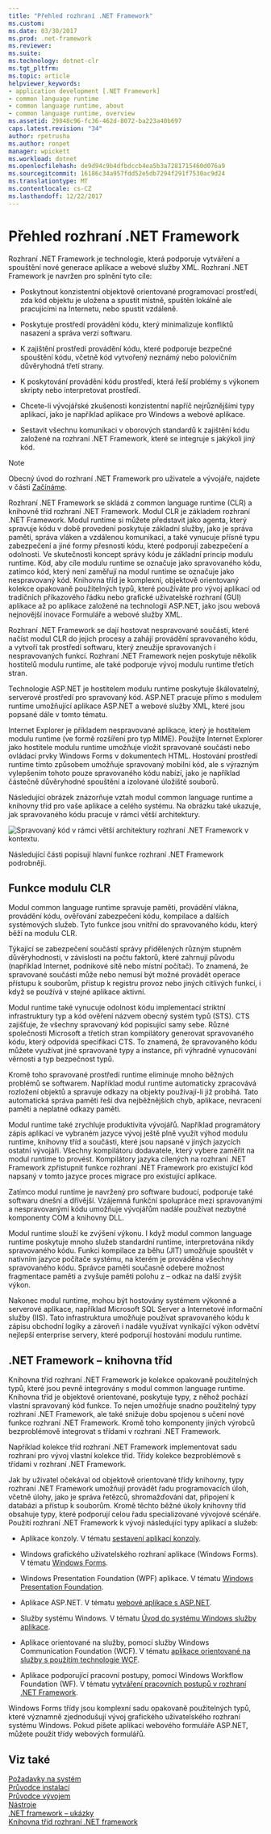 ```yaml
---
title: "Přehled rozhraní .NET Framework"
ms.custom: 
ms.date: 03/30/2017
ms.prod: .net-framework
ms.reviewer: 
ms.suite: 
ms.technology: dotnet-clr
ms.tgt_pltfrm: 
ms.topic: article
helpviewer_keywords:
- application development [.NET Framework]
- common language runtime
- common language runtime, about
- common language runtime, overview
ms.assetid: 29848c96-fc36-462d-8072-ba223a40b697
caps.latest.revision: "34"
author: rpetrusha
ms.author: ronpet
manager: wpickett
ms.workload: dotnet
ms.openlocfilehash: de9d94c9b4dfbdccb4ea5b3a7281715460d076a9
ms.sourcegitcommit: 16186c34a957fdd52e5db7294f291f7530ac9d24
ms.translationtype: MT
ms.contentlocale: cs-CZ
ms.lasthandoff: 12/22/2017
---
```

# <a name="overview-of-the-net-framework"></a>Přehled rozhraní .NET Framework

Rozhraní .NET Framework je technologie, která podporuje vytváření a spouštění nové generace aplikace a webové služby XML. Rozhraní .NET Framework je navržen pro splnění tyto cíle:

- Poskytnout konzistentní objektově orientované programovací prostředí, zda kód objektu je uložena a spustit místně, spuštěn lokálně ale pracujícími na Internetu, nebo spustit vzdáleně.

- Poskytuje prostředí provádění kódu, který minimalizuje konfliktů nasazení a správa verzí softwaru.

- K zajištění prostředí provádění kódu, které podporuje bezpečné spouštění kódu, včetně kód vytvořený neznámý nebo polovičním důvěryhodná třetí strany.

- K poskytování provádění kódu prostředí, která řeší problémy s výkonem skripty nebo interpretovat prostředí.

- Chcete-li vývojářské zkušenosti konzistentní napříč nejrůznějšími typy aplikací, jako je například aplikace pro Windows a webové aplikace.

- Sestavit všechnu komunikaci v oborových standardů k zajištění kódu založené na rozhraní .NET Framework, které se integruje s jakýkoli jiný kód.

> [!NOTE]
> Obecný úvod do rozhraní .NET Framework pro uživatele a vývojáře, najdete v části [Začínáme](../../../docs/framework/get-started/index.md).

Rozhraní .NET Framework se skládá z common language runtime (CLR) a knihovně tříd rozhraní .NET Framework. Modul CLR je základem rozhraní .NET Framework. Modul runtime si můžete představit jako agenta, který spravuje kódu v době provedení poskytuje základní služby, jako je správa paměti, správa vláken a vzdálenou komunikaci, a také vynucuje přísné typu zabezpečení a jiné formy přesnosti kódu, které podporují zabezpečení a odolnosti. Ve skutečnosti koncept správy kódu je základní princip modulu runtime. Kód, aby cíle modulu runtime se označuje jako spravovaného kódu, zatímco kód, který není zaměřují na modul runtime se označuje jako nespravovaný kód. Knihovna tříd je komplexní, objektově orientovaný kolekce opakovaně použitelných typů, které používáte pro vývoj aplikací od tradičních příkazového řádku nebo grafické uživatelské rozhraní (GUI) aplikace až po aplikace založené na technologii ASP.NET, jako jsou webová nejnovější inovace Formuláře a webové služby XML.

Rozhraní .NET Framework se dají hostovat nespravované součásti, které načíst modul CLR do jejich procesy a zahájí provádění spravovaného kódu, a vytvoří tak prostředí softwaru, který zneužije spravovaných i nespravovaných funkcí. Rozhraní .NET Framework nejen poskytuje několik hostitelů modulu runtime, ale také podporuje vývoj modulu runtime třetích stran.

Technologie ASP.NET je hostitelem modulu runtime poskytuje škálovatelný, serverové prostředí pro spravovaný kód. ASP.NET pracuje přímo s modulem runtime umožňující aplikace ASP.NET a webové služby XML, které jsou popsané dále v tomto tématu.

Internet Explorer je příkladem nespravované aplikace, který je hostitelem modulu runtime (ve formě rozšíření pro typ MIME). Použijte Internet Explorer jako hostitele modulu runtime umožňuje vložit spravované součásti nebo ovládací prvky Windows Forms v dokumentech HTML. Hostování prostředí runtime tímto způsobem umožňuje spravovaný mobilní kód, ale s výrazným vylepšením tohoto pouze spravovaného kódu nabízí, jako je například částečně důvěryhodné spouštění a izolované úložiště souborů.

Následující obrázek znázorňuje vztah modul common language runtime a knihovny tříd pro vaše aplikace a celého systému. Na obrázku také ukazuje, jak spravovaného kódu pracuje v rámci větší architektury.

![Spravovaný kód v rámci větší architektury](../../../docs/framework/get-started/media/circle.gif "kruh") rozhraní .NET Framework v kontextu.

Následující části popisují hlavní funkce rozhraní .NET Framework podrobněji.

## <a name="features-of-the-common-language-runtime"></a>Funkce modulu CLR

Modul common language runtime spravuje paměti, provádění vlákna, provádění kódu, ověřování zabezpečení kódu, kompilace a dalších systémových služeb. Tyto funkce jsou vnitřní do spravovaného kódu, který běží na modulu CLR.

Týkající se zabezpečení součástí správy přidělených různým stupněm důvěryhodnosti, v závislosti na počtu faktorů, které zahrnují původu (například Internet, podnikové sítě nebo místní počítač). To znamená, že spravované součásti může nebo nemusí být možné provádět operace přístupu k souborům, přístup k registru provoz nebo jiných citlivých funkcí, i když se používá v stejné aplikace aktivní.

Modul runtime také vynucuje odolnost kódu implementací striktní infrastruktury typ a kód ověření názvem obecný systém typů (STS). CTS zajišťuje, že všechny spravovaný kód popisující samy sebe. Různé společnosti Microsoft a třetích stran kompilátory generovat spravovaného kódu, který odpovídá specifikaci CTS. To znamená, že spravovaného kódu můžete využívat jiné spravované typy a instance, při výhradně vynucování věrnosti a typ bezpečnost typů.

Kromě toho spravované prostředí runtime eliminuje mnoho běžných problémů se softwarem. Například modul runtime automaticky zpracovává rozložení objektů a spravuje odkazy na objekty používají-li již probíhá. Tato automatická správa paměti řeší dva nejběžnějších chyb, aplikace, nevracení paměti a neplatné odkazy paměti.

Modul runtime také zrychluje produktivita vývojářů. Například programátory zápis aplikací ve vybraném jazyce vývoj ještě plně využít výhod modulu runtime, knihovny tříd a součásti, které jsou napsané v jiných jazycích ostatní vývojáři. Všechny kompilátoru dodavatele, který vybere zaměřit na modul runtime to provést. Kompilátory jazyka cílených na rozhraní .NET Framework zpřístupnit funkce rozhraní .NET Framework pro existující kód napsaný v tomto jazyce proces migrace pro existující aplikace.

Zatímco modul runtime je navržený pro software budoucí, podporuje také softwaru dnešní a dřívější. Vzájemná funkční spolupráce mezi spravovanými a nespravovanými kódu umožňuje vývojářům nadále používat nezbytné komponenty COM a knihovny DLL.

Modul runtime slouží ke zvýšení výkonu. I když modul common language runtime poskytuje mnoho služeb standardní runtime, interpretována nikdy spravovaného kódu. Funkci kompilace za běhu (JIT) umožňuje spouštět v nativním jazyce počítače systému, na kterém je prováděna všechny spravovaného kódu. Správce paměti současně odebere možnost fragmentace paměti a zvyšuje paměti polohu z – odkaz na další zvýšit výkon.

Nakonec modul runtime, mohou být hostovány systémem výkonné a serverové aplikace, například Microsoft SQL Server a Internetové informační služby (IIS). Tato infrastruktura umožňuje používat spravovaného kódu k zápisu obchodní logiky a zároveň i nadále využívat vynikající výkon odvětví nejlepší enterprise servery, které podporují hostování modulu runtime.

## <a name="net-framework-class-library"></a>.NET Framework – knihovna tříd

Knihovna tříd rozhraní .NET Framework je kolekce opakovaně použitelných typů, které jsou pevně integrovány s modul common language runtime. Knihovna tříd je objektově orientované, poskytuje typy, z něhož pochází vlastní spravovaný kód funkce. To nejen umožňuje snadno použitelný typy rozhraní .NET Framework, ale také snižuje dobu spojenou s učení nové funkce rozhraní .NET Framework. Kromě toho komponenty jiných výrobců bezproblémově integrovat s třídami v rozhraní .NET Framework.

Například kolekce tříd rozhraní .NET Framework implementovat sadu rozhraní pro vývoj vlastní kolekce tříd. Třídy kolekce bezproblémově s třídami v rozhraní .NET Framework.

Jak by uživatel očekával od objektově orientované třídy knihovny, typy rozhraní .NET Framework umožňují provádět řadu programovacích úloh, včetně úlohy, jako je správa řetězců, shromažďování dat, připojení k databázi a přístup k souborům. Kromě těchto běžné úkoly knihovny tříd obsahuje typy, které podporují celou řadu specializované vývojové scénáře. Použití rozhraní .NET Framework k vývoji následující typy aplikací a služeb:

- Aplikace konzoly. V tématu [sestavení aplikací konzoly](../../../docs/standard/building-console-apps.md).

- Windows grafického uživatelského rozhraní aplikace (Windows Forms). V tématu [Windows Forms](../../../docs/framework/winforms/index.md).

- Windows Presentation Foundation (WPF) aplikace. V tématu [Windows Presentation Foundation](../../../docs/framework/wpf/index.md).

- Aplikace ASP.NET. V tématu [webové aplikace s ASP.NET](../../../docs/framework/develop-web-apps-with-aspnet.md).

- Služby systému Windows. V tématu [Úvod do systému Windows služby aplikace](../../../docs/framework/windows-services/introduction-to-windows-service-applications.md).

- Aplikace orientované na služby, pomocí služby Windows Communication Foundation (WCF). V tématu [aplikace orientované na služby s použitím technologie WCF](../../../docs/framework/wcf/index.md).

- Aplikace podporující pracovní postupy, pomocí Windows Workflow Foundation (WF). V tématu [vytváření pracovních postupů v rozhraní .NET Framework](http://msdn.microsoft.com/en-us/cbf3880f-dc7b-466d-b808-1109b1223f4a).

Windows Forms třídy jsou komplexní sadu opakovaně použitelných typů, které významně zjednodušují vývoj grafického uživatelského rozhraní systému Windows. Pokud píšete aplikaci webového formuláře ASP.NET, můžete použít třídy webových formulářů.

## <a name="see-also"></a>Viz také

[Požadavky na systém](../../../docs/framework/get-started/system-requirements.md)   
[Průvodce instalací](../../../docs/framework/install/index.md)   
[Průvodce vývojem](../../../docs/framework/development-guide.md)   
[Nástroje](../../../docs/framework/tools/index.md)   
[.NET framework – ukázky](http://msdn.microsoft.com/en-us/177055f8-4a1f-43e7-aee6-995c196079b1)   
[Knihovna tříd rozhraní .NET framework](http://go.microsoft.com/fwlink/?LinkID=227195)
